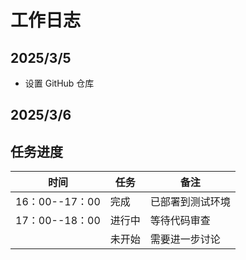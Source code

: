 # 工作日志

## 2025/3/5
- 设置 GitHub 仓库

## 2025/3/6



## 任务进度
| 时间                    | 任务   | 备注               |
|----------------          |--------|--------------------|
|16：00--17：00           | 完成   | 已部署到测试环境   |
|17：00--18：00            | 进行中 | 等待代码审查       |
|                         | 未开始 | 需要进一步讨论     |
